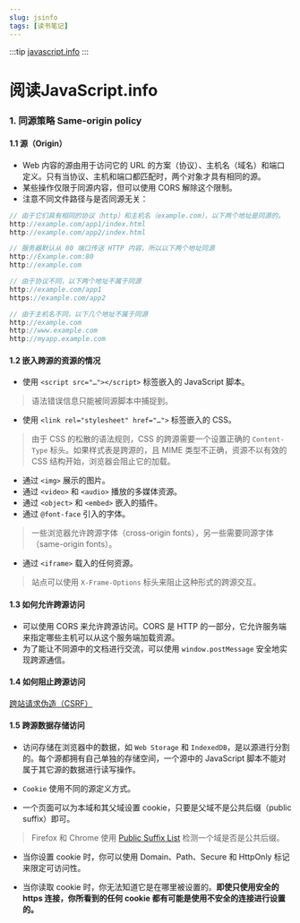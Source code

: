 ```yaml
---
slug: jsinfo
tags: [读书笔记]
---
```


:::tip
[javascript.info](https://javascript.info/)
:::

# 阅读JavaScript.info

### 1. 同源策略 Same-origin policy
#### 1.1 源（Origin）
- Web 内容的源由用于访问它的 URL 的方案（协议）、主机名（域名）和端口定义。只有当协议、主机和端口都匹配时，两个对象才具有相同的源。
- 某些操作仅限于同源内容，但可以使用 CORS 解除这个限制。
- 注意不同文件路径与是否同源无关：
```js
// 由于它们具有相同的协议（http）和主机名（example.com），以下两个地址是同源的。
http://example.com/app1/index.html
http://example.com/app2/index.html

// 服务器默认从 80 端口传送 HTTP 内容，所以以下两个地址同源
http://Example.com:80
http://example.com

// 由于协议不同，以下两个地址不属于同源
http://example.com/app1
https://example.com/app2

// 由于主机名不同，以下几个地址不属于同源
http://example.com
http://www.example.com
http://myapp.example.com
```

#### 1.2 嵌入跨源的资源的情况
- 使用 `<script src="…"></script>` 标签嵌入的 JavaScript 脚本。
> 语法错误信息只能被同源脚本中捕捉到。

- 使用 `<link rel="stylesheet" href="…">` 标签嵌入的 CSS。
> 由于 CSS 的松散的语法规则，CSS 的跨源需要一个设置正确的 `Content-Type` 标头。如果样式表是跨源的，且 MIME 类型不正确，资源不以有效的 CSS 结构开始，浏览器会阻止它的加载。

- 通过 `<img>` 展示的图片。
- 通过 `<video>` 和 `<audio>` 播放的多媒体资源。
- 通过 `<object>` 和 `<embed>` 嵌入的插件。
- 通过 `@font-face` 引入的字体。
> 一些浏览器允许跨源字体（cross-origin fonts），另一些需要同源字体（same-origin fonts）。

- 通过 `<iframe>` 载入的任何资源。
> 站点可以使用 `X-Frame-Options` 标头来阻止这种形式的跨源交互。

#### 1.3 如何允许跨源访问
- 可以使用 CORS 来允许跨源访问。CORS 是 HTTP 的一部分，它允许服务端来指定哪些主机可以从这个服务端加载资源。
- 为了能让不同源中的文档进行交流，可以使用 `window.postMessage` 安全地实现跨源通信。

#### 1.4 如何阻止跨源访问
[跨站请求伪造（CSRF）](https://owasp.org/www-community/attacks/csrf)

#### 1.5 跨源数据存储访问
- 访问存储在浏览器中的数据，如 `Web Storage` 和 `IndexedDB`，是以源进行分割的。每个源都拥有自己单独的存储空间，一个源中的 JavaScript 脚本不能对属于其它源的数据进行读写操作。

- `Cookie` 使用不同的源定义方式。
- 一个页面可以为本域和其父域设置 cookie，只要是父域不是公共后缀（public suffix）即可。
> Firefox 和 Chrome 使用 [Public Suffix List](https://publicsuffix.org/) 检测一个域是否是公共后缀。

- 当你设置 cookie 时，你可以使用 Domain、Path、Secure 和 HttpOnly 标记来限定可访问性。

- 当你读取 cookie 时，你无法知道它是在哪里被设置的。**即使只使用安全的 https 连接，你所看到的任何 cookie 都有可能是使用不安全的连接进行设置的。**